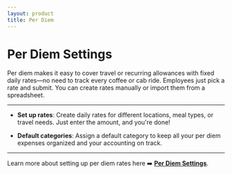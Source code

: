 ```yaml
---
layout: product
title: Per Diem
---
```


# Per Diem Settings

Per diem makes it easy to cover travel or recurring allowances with fixed daily rates—no need to track every coffee or cab ride. Employees just pick a rate and submit. You can create rates manually or import them from a spreadsheet.

---

- **Set up rates**: Create daily rates for different locations, meal types, or travel needs. Just enter the amount, and you're done!

- **Default categories**: Assign a default category to keep all your per diem expenses organized and your accounting on track.

---

Learn more about setting up per diem rates here ➡️ **[Per Diem Settings](https://help.expensify.com/articles/new-expensify/workspaces/Configure-Per-Diem-in-a-workspace)**.
